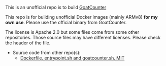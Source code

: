 This is an unofficial repo is to build [GoatCounter](https://github.com/arp242/goatcounter)

This repo is for building unofficial Docker images (mainly ARMv8) **for my own use**.
Please use the official binary from GoatCounter.

The license is Apache 2.0 but some files come from some other repositories.
Those source files may have different licenses.
Please check the header of the file.

- Source code from other repo(s):
  - [Dockerfile, entrypoint.sh and goatcounter.sh, MIT](https://github.com/baethon/docker-goatcounter/)
